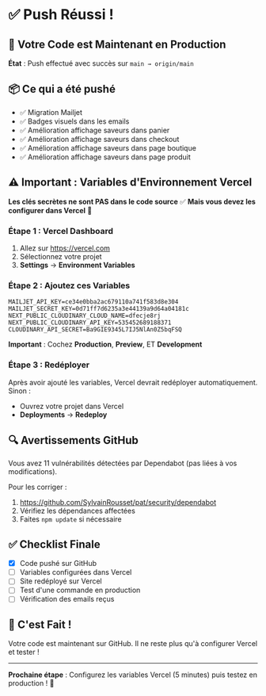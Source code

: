 # ✅ Push Réussi !

## 🎉 Votre Code est Maintenant en Production

**État** : Push effectué avec succès sur `main → origin/main`

## 📦 Ce qui a été pushé

- ✅ Migration Mailjet
- ✅ Badges visuels dans les emails
- ✅ Amélioration affichage saveurs dans panier
- ✅ Amélioration affichage saveurs dans checkout
- ✅ Amélioration affichage saveurs dans page boutique
- ✅ Amélioration affichage saveurs dans page produit

## ⚠️ Important : Variables d'Environnement Vercel

**Les clés secrètes ne sont PAS dans le code source** ✅
**Mais vous devez les configurer dans Vercel** 📝

### Étape 1 : Vercel Dashboard

1. Allez sur https://vercel.com
2. Sélectionnez votre projet
3. **Settings** → **Environment Variables**

### Étape 2 : Ajoutez ces Variables

```
MAILJET_API_KEY=ce34e0bba2ac679110a741f583d8e304
MAILJET_SECRET_KEY=0d71ff7d6235a3e44139a9d64a04181c
NEXT_PUBLIC_CLOUDINARY_CLOUD_NAME=dfecje8rj
NEXT_PUBLIC_CLOUDINARY_API_KEY=535452689188371
CLOUDINARY_API_SECRET=Ba9GIE9345L7IJ5NlAn0Z5bqFSQ
```

**Important** : Cochez **Production**, **Preview**, ET **Development**

### Étape 3 : Redéployer

Après avoir ajouté les variables, Vercel devrait redéployer automatiquement. Sinon :
- Ouvrez votre projet dans Vercel
- **Deployments** → **Redeploy**

## 🔍 Avertissements GitHub

Vous avez 11 vulnérabilités détectées par Dependabot (pas liées à vos modifications).

Pour les corriger :
1. https://github.com/SylvainRousset/pat/security/dependabot
2. Vérifiez les dépendances affectées
3. Faites `npm update` si nécessaire

## ✅ Checklist Finale

- [x] Code pushé sur GitHub
- [ ] Variables configurées dans Vercel
- [ ] Site redéployé sur Vercel
- [ ] Test d'une commande en production
- [ ] Vérification des emails reçus

## 🎉 C'est Fait !

Votre code est maintenant sur GitHub. Il ne reste plus qu'à configurer Vercel et tester !

---

**Prochaine étape** : Configurez les variables Vercel (5 minutes) puis testez en production ! 🚀

